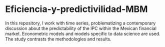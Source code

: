 # Eficiencia-y-predictivilidad-MBM
In this repository, I work with time series, problematizing a contemporary discussion about the predictability of the IPC within the Mexican financial market. Econometric models and models specific to data science are used.  The study contrasts the methodologies and results.
